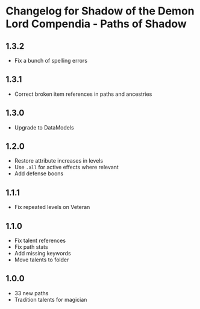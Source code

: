 # Changelog for Shadow of the Demon Lord Compendia - Paths of Shadow

## 1.3.2

- Fix a bunch of spelling errors

## 1.3.1

- Correct broken item references in paths and ancestries

## 1.3.0

- Upgrade to DataModels

## 1.2.0

- Restore attribute increases in levels
- Use `.all` for active effects where relevant
- Add defense boons

## 1.1.1

- Fix repeated levels on Veteran

## 1.1.0

- Fix talent references
- Fix path stats
- Add missing keywords
- Move talents to folder

## 1.0.0

- 33 new paths
- Tradition talents for magician
